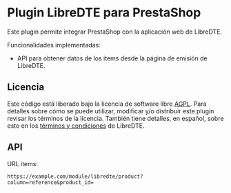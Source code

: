 Plugin LibreDTE para PrestaShop
===============================

Este plugin permite integrar PrestaShop con la aplicación web de LibreDTE.

Funcionalidades implementadas:

- API para obtener datos de los items desde la página de emisión de LibreDTE.

Licencia
--------

Este código está liberado bajo la licencia de software libre [AGPL](http://www.gnu.org/licenses/agpl-3.0.en.html).
Para detalles sobre cómo se puede utilizar, modificar y/o distribuir este plugin revisar los términos de la licencia.
También tiene detalles, en español, sobre esto en los [términos y condiciones](https://legal.libredte.cl) de LibreDTE.

API
---

URL items:

    https://example.com/module/libredte/product?column=reference&product_id=
